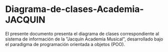 # Diagrama-de-clases-Academia-JACQUIN
El presente documento presenta el diagrama de clases correspondiente al sistema de información de la "Jacquin Academia Musical", desarrollado bajo el paradigma de programación orientada a objetos (POO).
